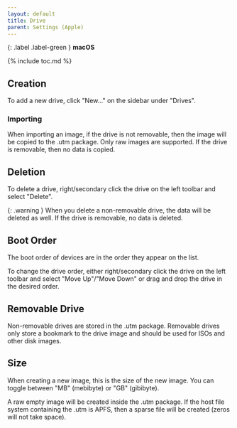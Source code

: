 ```yaml
---
layout: default
title: Drive
parent: Settings (Apple)
---
```

{: .label .label-green }
**macOS**

{% include toc.md %}

## Creation

To add a new drive, click "New..." on the sidebar under "Drives".

### Importing

When importing an image, if the drive is not removable, then the image will be copied to the .utm package. Only raw images are supported. If the drive is removable, then no data is copied.

## Deletion

To delete a drive, right/secondary click the drive on the left toolbar and select "Delete".

{: .warning }
When you delete a non-removable drive, the data will be deleted as well. If the drive is removable, no data is deleted.

## Boot Order
The boot order of devices are in the order they appear on the list.

To change the drive order, either right/secondary click the drive on the left toolbar and select "Move Up"/"Move Down" or drag and drop the drive in the desired order.

## Removable Drive
Non-removable drives are stored in the .utm package. Removable drives only store a bookmark to the drive image and should be used for ISOs and other disk images.

## Size
When creating a new image, this is the size of the new image. You can toggle between "MB" (mebibyte) or "GB" (gibibyte).

A raw empty image will be created inside the .utm package. If the host file system containing the .utm is APFS, then a sparse file will be created (zeros will not take space).
